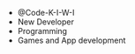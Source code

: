 - @Code-K-I-W-I
- New Developer
- Programming
- Games and App development

<!---
Code-K-I-W-I/Code-K-I-W-I is a ✨ special ✨ repository because its `README.md` (this file) appears on your GitHub profile.
You can click the Preview link to take a look at your changes.
--->
